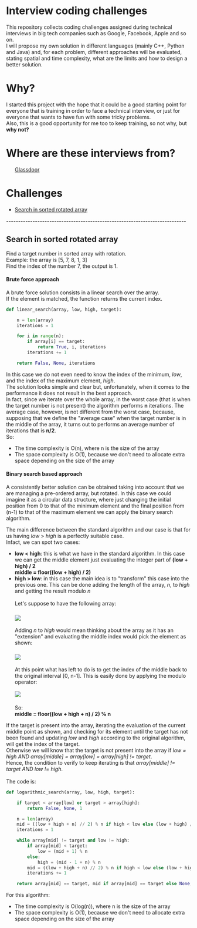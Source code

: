 # Interview coding challenges
This repository collects coding challenges assigned during technical interviews in big tech companies such as Google, Facebook, Apple and so on.<br>
I will propose my own solution in different languages (mainly C++, Python and Java) and, for each problem, different approaches will be evaluated, stating spatial and time complexity, what are the limits and how to design a better solution.

# Why?
I started this project with the hope that it could be a good starting point for everyone that is training in order to face a technical interview, or just for everyone that wants to have fun with some tricky problems.<br>
Also, this is a good opportunity for me too to keep training, so not why, but <b>why not?</b>

# Where are these interviews from?
<ul>
  <a href="https://glassdoor.com/">Glassdoor</a>
</ul>

# Challenges
<ul>
  <li><a href="https://github.com/DaveRoox/Interview-coding-challenges/blob/master/README.md#search-in-sorted-rotated-array">Search in sorted rotated array</a></li>
</ul>

<b>---------------------------------------------------------------------------</b>

<b><h2>Search in sorted rotated array</h2></b>
Find a target number in sorted array with rotation.<br>
Example: the array is [5, 7, 8, 1, 3]<br>
Find the index of the number 7, the output is 1.<br>

<b><h4>Brute force approach</h4></b>
A brute force solution consists in a linear search over the array.<br>
If the element is matched, the function returns the current index.

```python
def linear_search(array, low, high, target):

    n = len(array)
    iterations = 1

    for i in range(n):
        if array[i] == target:
            return True, i, iterations
        iterations += 1

    return False, None, iterations
```
In this case we do not even need to know the index of the minimum, <i>low</i>, and the index of the maximum element, <i>high</i>.<br>
The solution looks simple and clear but, unfortunately, when it comes to the performance it does not result in the best approach.<br>
In fact, since we iterate over the whole array, in the worst case (that is when the target number is not present) the algorithm performs <b>n</b> iterations. The average case, however, is not different from the worst case, because, supposing that we define the "average case" when the target number is in the middle of the array, it turns out to performs an average number of iterations that is <b>n/2</b>.<br>
So:
<ul>
  <li>The time complexity is O(n), where n is the size of the array</li>
  <li>The space complexity is O(1), because we don't need to allocate extra space depending on the size of the array</li>
</ul>

<b><h4>Binary search based approach</h4></b>
A consistently better solution can be obtained taking into account that we are managing a pre-ordered array, but rotated.
In this case we could imagine it as a circular data structure, where just changing the initial position from 0 to that of the minimum element and the final position from (n-1) to that of the maximum element we can apply the binary search algorithm.<br>

The main difference between the standard algorithm and our case is that for us having <i>low</i> > <i>high</i> is a perfectly suitable case.<br>
Infact, we can spot two cases:
<ul>
  <li><b>low < high</b>: this is what we have in the standard algorithm. In this case we can get the middle element just evaluating the integer part of <b>(low + high) / 2</b><br>
    <b>middle = floor((low + high) / 2)</b>
    </li>
  <li><b>high > low</b>: in this case the main idea is to "transform" this case into the previous one. This can be done adding the length of the array, <i>n</i>, to <i>high</i> and getting the result modulo <i>n</i><br><br>
    Let's suppose to have the following array:<br><br>
    <img align='middle' src='https://user-images.githubusercontent.com/23279650/32007673-788856ce-b9aa-11e7-9614-916dc30875a4.png'/><br><br>
    Adding <i>n</i> to <i>high</i> would mean thinking about the array as it has an "extension" and evaluating the middle index would pick the element as shown:<br><br>
    <img align='middle' src='https://user-images.githubusercontent.com/23279650/32007674-78a77b76-b9aa-11e7-8dcb-e242ebd002db.png'/><br><br>
    At this point what has left to do is to get the index of the middle back to the original interval [0, n-1]. This is easily done by applying the modulo operator:<br><br>
    <img src='https://user-images.githubusercontent.com/23279650/32007675-78c5a420-b9aa-11e7-871e-8790a1e9d442.png'/><br><br>
    So:<br>
    <b>middle = floor((low + high + n) / 2) % n</b>
  </li>
</ul>
If the target is present into the array, iterating the evaluation of the current middle point as shown, and checking for its element until the target has not been found and updating <i>low</i> and <i>high</i> according to the original algorithm, will get the index of the target.<br>
Otherwise we will know that the target is not present into the array if <i>low = high AND array[middle] = array[low] = array[high] != target</i>.<br>
Hence, the condition to verify to keep iterating is that <i>array[middle] != target AND low != high</i>.<br><br>
The code is:<br>

```python
def logarithmic_search(array, low, high, target):

    if target < array[low] or target > array[high]:
        return False, None, 1

    n = len(array)
    mid = ((low + high + n) // 2) % n if high < low else (low + high) // 2
    iterations = 1

    while array[mid] != target and low != high:
        if array[mid] < target:
            low = (mid + 1) % n
        else:
            high = (mid - 1 + n) % n
        mid = ((low + high + n) // 2) % n if high < low else (low + high) // 2
        iterations += 1

    return array[mid] == target, mid if array[mid] == target else None, iterations
```

For this algorithm:
<ul>
  <li>The time complexity is O(log(n)), where n is the size of the array</li>
  <li>The space complexity is O(1), because we don't need to allocate extra space depending on the size of the array</li>
</ul>
